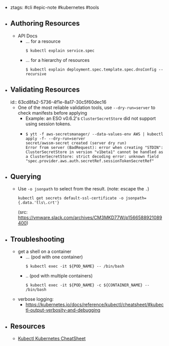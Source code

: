 - ztags: #cli #epic-note #kubernetes #tools
- ## Authoring Resources
	- API Docs
		- ... for a resource
		    ```console
		    $ kubectl explain service.spec
		    ```
		- ... for a hierarchy of resources
		    ```console
		    $ kubectl explain deployment.spec.template.spec.dnsConfig --recursive
		    ```
- ## Validating Resources
  id:: 63cd8fa2-5736-4f1e-8a17-30c5f60dec16
	- One of the most reliable validation tools, use `--dry-run=server` to check manifests before applying
		- Example: an ESO v0.6.2's `ClusterSecretStore` did not support using session tokens.
		- ```
		  $ ytt -f aws-secretsmanager/ --data-values-env AWS | kubectl apply -f- --dry-run=server
		  secret/awssm-secret created (server dry run)
		  Error from server (BadRequest): error when creating "STDIN": ClusterSecretStore in version "v1beta1" cannot be handled as a ClusterSecretStore: strict decoding error: unknown field "spec.provider.aws.auth.secretRef.sessionTokenSecretRef" 
		  ```
- ## Querying
	- Use `-o jsonpath` to select from the result. (note: escape the `.`)
	  ```console
	  kubectl get secrets default-ssl-certificate -o jsonpath={.data.'tls\.crt'}
	  ```
	  (src: https://vmware.slack.com/archives/CM3MKD77W/p1566588921089400)
- ## Troubleshooting
	- get a shell on a container
		- ... (pod with one container)
		    ```console
		    $ kubectl exec -it ${POD_NAME} -- /bin/bash
		    ```
		- .. (pod with multiple containers)
		    ```console
		    $ kubectl exec -it ${POD_NAME} -c ${CONTAINER_NAME} -- /bin/bash
		    ```
	- verbose logging:
		- https://kubernetes.io/docs/reference/kubectl/cheatsheet/#kubectl-output-verbosity-and-debugging
- ## Resources
	- [Kubectl Kubernetes CheatSheet](https://github.com/dennyzhang/cheatsheet-kubernetes-A4)